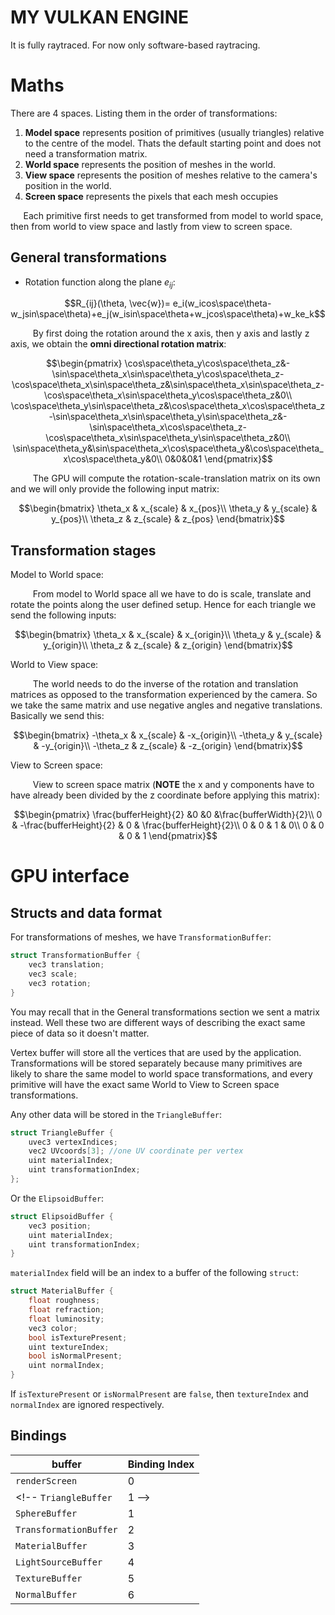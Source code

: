 # MY VULKAN ENGINE
It is fully raytraced. For now only software-based raytracing.

# Maths
There are 4 spaces. Listing them in the order of transformations:
1. **Model space** represents position of primitives (usually triangles) relative to the centre of the model. Thats the default starting point and does not need a transformation matrix.
2. **World space** represents the position of meshes in the world.
3. **View space** represents the position of meshes relative to the camera's position in the world.
4. **Screen space** represents the pixels that each mesh occupies

$\quad$ Each primitive first needs to get transformed from model to world space, then from world to view space and lastly from view to screen space.

## General transformations
 - Rotation function along the plane $e_{ij}$:

```math
R_{ij}(\theta, \vec{w})= e_i(w_icos\space\theta-w_jsin\space\theta)+e_j(w_isin\space\theta+w_jcos\space\theta)+w_ke_k
``` 
$\qquad$ By first doing the rotation around the x axis, then y axis and lastly z axis, we obtain the **omni directional rotation matrix**:

```math
\begin{pmatrix}
\cos\space\theta_y\cos\space\theta_z&-\sin\space\theta_x\sin\space\theta_y\cos\space\theta_z-\cos\space\theta_x\sin\space\theta_z&\sin\space\theta_x\sin\space\theta_z-\cos\space\theta_x\sin\space\theta_y\cos\space\theta_z&0\\
\cos\space\theta_y\sin\space\theta_z&\cos\space\theta_x\cos\space\theta_z-\sin\space\theta_x\sin\space\theta_y\sin\space\theta_z&-\sin\space\theta_x\cos\space\theta_z-\cos\space\theta_x\sin\space\theta_y\sin\space\theta_z&0\\
\sin\space\theta_y&\sin\space\theta_x\cos\space\theta_y&\cos\space\theta_x\cos\space\theta_y&0\\
0&0&0&1
\end{pmatrix}
```
$\qquad$ The GPU will compute the rotation-scale-translation matrix on its own and we will only provide the following input matrix:

```math
\begin{bmatrix}
\theta_x & x_{scale} & x_{pos}\\
\theta_y & y_{scale} & y_{pos}\\
\theta_z & z_{scale} & z_{pos}
\end{bmatrix}
```
## Transformation stages
Model to World space:

$\qquad$ From model to World space all we have to do is scale, translate and rotate the points along the user defined setup. Hence for each triangle we send the following inputs:

```math
\begin{bmatrix}
\theta_x & x_{scale} & x_{origin}\\
\theta_y & y_{scale} & y_{origin}\\
\theta_z & z_{scale} & z_{origin}
\end{bmatrix}
```

World to View space:

$\qquad$ The world needs to do the inverse of the rotation and translation matrices as opposed to the transformation experienced by the camera. So we take the same matrix and use negative angles and negative translations. Basically we send this:

```math
\begin{bmatrix}
-\theta_x & x_{scale} & -x_{origin}\\
-\theta_y & y_{scale} & -y_{origin}\\
-\theta_z & z_{scale} & -z_{origin}
\end{bmatrix}
```

View to Screen space:

$\qquad$ View to screen space matrix (**NOTE** the x and y components have to have already been divided by the z coordinate before applying this matrix):

```math
\begin{pmatrix}
\frac{bufferHeight}{2} &0 &0 &\frac{bufferWidth}{2}\\
0 & -\frac{bufferHeight}{2} & 0 & \frac{bufferHeight}{2}\\
0 & 0 & 1 & 0\\
0 & 0 & 0 & 1 
\end{pmatrix}
```

# GPU interface

## Structs and data format
For transformations of meshes, we have `TransformationBuffer`:
```c
struct TransformationBuffer {
    vec3 translation;
    vec3 scale;
    vec3 rotation;
}
```
You may recall that in the General transformations section we sent a matrix instead. Well these two are different ways of describing the exact same piece of data so it doesn't matter.

Vertex buffer will store all the vertices that are used by the application. 
Transformations will be stored separately because many primitives are likely to share the same model to world space transformations, and every primitive will have the exact same World to View to Screen space transformations.

Any other data will be stored in the `TriangleBuffer`:
```c
struct TriangleBuffer {
    uvec3 vertexIndices;
    vec2 UVcoords[3]; //one UV coordinate per vertex
    uint materialIndex;
    uint transformationIndex;
};
```

Or the `ElipsoidBuffer`:
```c
struct ElipsoidBuffer {
    vec3 position;
    uint materialIndex;
    uint transformationIndex;
}
```

`materialIndex` field will be an index to a buffer of the following `struct`:
```c
struct MaterialBuffer {
    float roughness;
    float refraction;
    float luminosity;
    vec3 color;
    bool isTexturePresent;
    uint textureIndex;
    bool isNormalPresent;
    uint normalIndex;
}
```
If `isTexturePresent` or `isNormalPresent` are `false`, then `textureIndex` and `normalIndex` are ignored respectively.

## Bindings
buffer | Binding Index
------- | ---------------
`renderScreen` | 0
<!-- `TriangleBuffer` | 1 -->
`SphereBuffer` | 1
`TransformationBuffer` | 2
`MaterialBuffer` | 3
`LightSourceBuffer` | 4
`TextureBuffer` | 5
`NormalBuffer` | 6